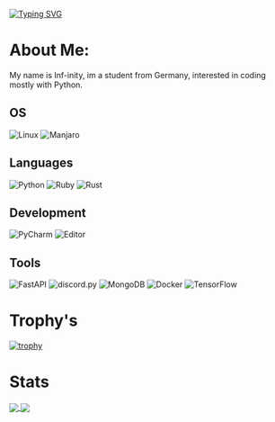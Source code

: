[![Typing SVG](https://readme-typing-svg.herokuapp.com?font=times+new+roman&size=50&color=8622F7&vCenter=true&width=1000&lines=I'm+Infinity,+Hello+There!;I+like+Python+and+Anime)](https://git.io/typing-svg)


# About Me:

My name is Inf-inity, im a student from Germany, interested in coding mostly with Python.
 
 
 ## OS
![Linux](https://img.shields.io/badge/OS-Linux-purple?style=flat&logo=linux&logoColor=white)
![Manjaro](https://img.shields.io/badge/Distro-Manjaro-purple?style=flat&logo=manjaro&logoColor=white)


## Languages
![Python](https://img.shields.io/badge/-Python-blue?style=flat&logo=python&logoColor=white)
![Ruby](https://img.shields.io/badge/-Ruby-lightblue?style=flat&logo=ruby&logoColor=white)
![Rust](https://img.shields.io/badge/-Rust-lightblue?style=flat&logo=rust&logoColor=white)


## Development
![PyCharm](https://img.shields.io/badge/IDE-PyCharm-darkblue?style=flat&logo=pycharm&logoColor=white)
![Editor](https://img.shields.io/badge/Editor-VisualStudioCode-darkblue?style=flat&logo=visualstudiocode&logoColor=white)


## Tools
![FastAPI](https://img.shields.io/badge/Framework-FastAPI-red?style=flat&logo=fastapi&logoColor=white)
![discord.py](https://img.shields.io/badge/DiscordWrapper-discord.py-red?style=flat&logo=discord&logoColor=white)
![MongoDB](https://img.shields.io/badge/Database-MongoDB-red?style=flat&logo=MongoDB&logoColor=white)
![Docker](https://img.shields.io/badge/Container-Docker-red?style=flat&logo=docker&logoColor=white)
![TensorFlow](https://img.shields.io/badge/ML-TensorFlow-red?style=flat&logo=tensorflow&logoColor=white)


# Trophy's

[![trophy](https://github-profile-trophy.vercel.app/?username=inf-inity&theme=darkhub)](https://github.com/ryo-ma/github-profile-trophy)


# Stats

<a href="https://github.com/anuraghazra/github-readme-stats">
  <img align="center" src=https://github-readme-stats.vercel.app/api?username=Inf-inity&theme=midnight-purple&show_icons=true&include_all_commits=true"/>
</a>
<a href="https://github.com/anuraghazra/github-readme-stats">
  <img align="center" src="https://github-readme-stats.vercel.app/api/top-langs/?username=Inf-inity&theme=midnight-purple&show_icons=true&layout=compact&hide=go"/>
</a>
